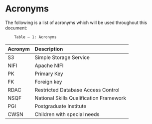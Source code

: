 # Acronyms

The following is a list of acronyms which will be used throughout this document:

        Table – 1: Acronyms

| Acronym | Description |
| :--- | :--- |
| S3 | Simple Storage Service |
| NIFI | Apache NIFI |
| PK | Primary Key |
| FK | Foreign key |
| RDAC | Restricted Database Access Control  |
| NSQF | National Skills Qualification Framework |
| PGI | Postgraduate Institute |
| CWSN | Children with special needs |


